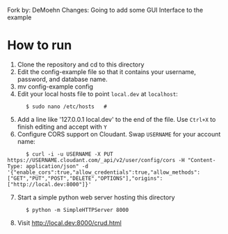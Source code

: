 Fork by: DeMoehn
Changes: Going to add some GUI Interface to the example

How to run
==========

1. Clone the repository and cd to this directory
2. Edit the config-example file so that it contains your username, password, and database name.
3. mv config-example config
4. Edit your local hosts file to point `local.dev` at `localhost`:
```
      $ sudo nano /etc/hosts   #
```
5. Add a line like '127.0.0.1 local.dev' to the end of the file. Use `Ctrl+X` to finish editing and accept with `Y`
6. Configure CORS support on Cloudant.  Swap `USERNAME` for your account name:
```
      $ curl -i -u USERNAME -X PUT https://USERNAME.cloudant.com/_api/v2/user/config/cors -H "Content-Type: application/json" -d '{"enable_cors":true,"allow_credentials":true,"allow_methods":["GET","PUT","POST","DELETE","OPTIONS"],"origins":["http://local.dev:8000"]}'
```
7. Start a simple python web server hosting this directory
```
      $ python -m SimpleHTTPServer 8000
```
8. Visit http://local.dev:8000/crud.html
